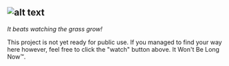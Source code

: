 ![alt text](https://i1.wp.com/www.brewbubbles.com/wp-content/uploads/2019/08/BB-full-logo.png "Brew Bubbles")
---
*It beats watching the grass grow!*

This project is not yet ready for public use.  If you managed to find your way here however, feel free to click the "watch" button above.  It Won't Be Long Now&trade;.
